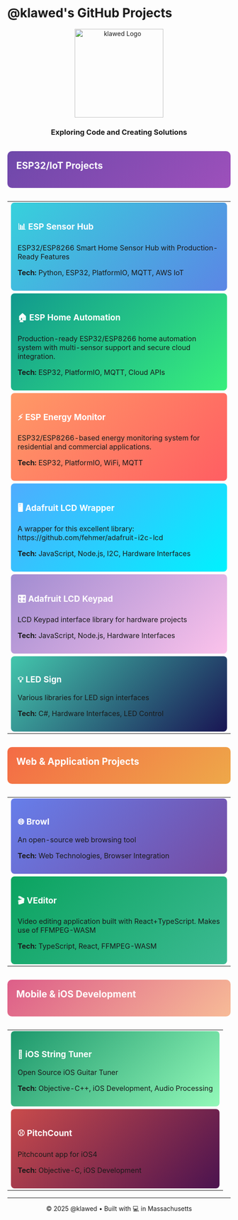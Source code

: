 # @klawed's GitHub Projects

<div align="center">
  <img src="https://i.imgur.com/l0Jljx7.png" alt="klawed Logo" width="200">
  <h3>Exploring Code and Creating Solutions</h3>
</div>

<br>

<div style="background: linear-gradient(135deg, #6e48aa, #9d50bb); padding: 20px; border-radius: 10px; margin-bottom: 30px;">
  <h2 style="color: white; margin-top: 0;">ESP32/IoT Projects</h2>
</div>

<table>
  <tr>
    <td>
      <div style="background: linear-gradient(135deg, #36d1dc, #5b86e5); padding: 15px; border-radius: 8px;">
        <h3><a href="https://github.com/klawed/esp-sensor-hub" style="color: white; text-decoration: none;">📊 ESP Sensor Hub</a></h3>
        <p>ESP32/ESP8266 Smart Home Sensor Hub with Production-Ready Features</p>
        <p><strong>Tech:</strong> Python, ESP32, PlatformIO, MQTT, AWS IoT</p>
      </div>
    </td>
  </tr>
  <tr>
    <td>
      <div style="background: linear-gradient(135deg, #11998e, #38ef7d); padding: 15px; border-radius: 8px;">
        <h3><a href="https://github.com/klawed/esp-home-automation" style="color: white; text-decoration: none;">🏠 ESP Home Automation</a></h3>
        <p>Production-ready ESP32/ESP8266 home automation system with multi-sensor support and secure cloud integration.</p>
        <p><strong>Tech:</strong> ESP32, PlatformIO, MQTT, Cloud APIs</p>
      </div>
    </td>
  </tr>
  <tr>
    <td>
      <div style="background: linear-gradient(135deg, #ff9966, #ff5e62); padding: 15px; border-radius: 8px;">
        <h3><a href="https://github.com/klawed/esp-energy-monitor" style="color: white; text-decoration: none;">⚡ ESP Energy Monitor</a></h3>
        <p>ESP32/ESP8266-based energy monitoring system for residential and commercial applications.</p>
        <p><strong>Tech:</strong> ESP32, PlatformIO, WiFi, MQTT</p>
      </div>
    </td>
  </tr>
  <tr>
    <td>
      <div style="background: linear-gradient(135deg, #4facfe, #00f2fe); padding: 15px; border-radius: 8px;">
        <h3><a href="https://github.com/klawed/ada-lcd-wrapper" style="color: white; text-decoration: none;">🖥️ Adafruit LCD Wrapper</a></h3>
        <p>A wrapper for this excellent library: https://github.com/fehmer/adafruit-i2c-lcd</p>
        <p><strong>Tech:</strong> JavaScript, Node.js, I2C, Hardware Interfaces</p>
      </div>
    </td>
  </tr>
  <tr>
    <td>
      <div style="background: linear-gradient(135deg, #a18cd1, #fbc2eb); padding: 15px; border-radius: 8px;">
        <h3><a href="https://github.com/klawed/ada-lcd-keypad" style="color: white; text-decoration: none;">🎛️ Adafruit LCD Keypad</a></h3>
        <p>LCD Keypad interface library for hardware projects</p>
        <p><strong>Tech:</strong> JavaScript, Node.js, Hardware Interfaces</p>
      </div>
    </td>
  </tr>
  <tr>
    <td>
      <div style="background: linear-gradient(135deg, #43C6AC, #191654); padding: 15px; border-radius: 8px;">
        <h3><a href="https://github.com/klawed/led-sign" style="color: white; text-decoration: none;">💡 LED Sign</a></h3>
        <p>Various libraries for LED sign interfaces</p>
        <p><strong>Tech:</strong> C#, Hardware Interfaces, LED Control</p>
      </div>
    </td>
  </tr>
</table>

<div style="background: linear-gradient(135deg, #f46b45, #eea849); padding: 20px; border-radius: 10px; margin: 30px 0;">
  <h2 style="color: white; margin-top: 0;">Web & Application Projects</h2>
</div>

<table>
  <tr>
    <td>
      <div style="background: linear-gradient(135deg, #667eea, #764ba2); padding: 15px; border-radius: 8px;">
        <h3><a href="https://github.com/klawed/browl" style="color: white; text-decoration: none;">🌐 Browl</a></h3>
        <p>An open-source web browsing tool</p>
        <p><strong>Tech:</strong> Web Technologies, Browser Integration</p>
      </div>
    </td>
  </tr>
  <tr>
    <td>
      <div style="background: linear-gradient(135deg, #0ba360, #3cba92); padding: 15px; border-radius: 8px;">
        <h3><a href="https://github.com/klawed/veditor" style="color: white; text-decoration: none;">🎬 VEditor</a></h3>
        <p>Video editing application built with React+TypeScript. Makes use of FFMPEG-WASM</p>
        <p><strong>Tech:</strong> TypeScript, React, FFMPEG-WASM</p>
      </div>
    </td>
  </tr>
</table>



<div style="background: linear-gradient(135deg, #DD5E89, #F7BB97); padding: 20px; border-radius: 10px; margin: 30px 0;">
  <h2 style="color: white; margin-top: 0;">Mobile & iOS Development</h2>
</div>

<table>
  <tr>
    <td>
      <div style="background: linear-gradient(135deg, #1D976C, #93F9B9); padding: 15px; border-radius: 8px;">
        <h3><a href="https://github.com/klawed/iOS-String-Tuner" style="color: white; text-decoration: none;">🎸 iOS String Tuner</a></h3>
        <p>Open Source iOS Guitar Tuner</p>
        <p><strong>Tech:</strong> Objective-C++, iOS Development, Audio Processing</p>
      </div>
    </td>
  </tr>
  <tr>
    <td>
      <div style="background: linear-gradient(135deg, #c94b4b, #4b134f); padding: 15px; border-radius: 8px;">
        <h3><a href="https://github.com/klawed/pitchcount" style="color: white; text-decoration: none;">⚾ PitchCount</a></h3>
        <p>Pitchcount app for iOS4</p>
        <p><strong>Tech:</strong> Objective-C, iOS Development</p>
      </div>
    </td>
  </tr>
</table>

---

<div align="center">
  <p>© 2025 @klawed • Built with 💻 in Massachusetts</p>
</div>
